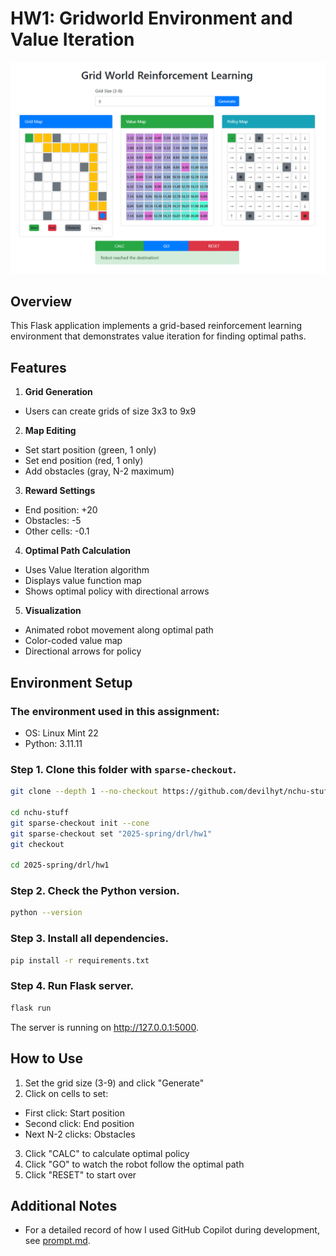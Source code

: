 # HW1: Gridworld Environment and Value Iteration

![app](image/app.png)

## Overview

This Flask application implements a grid-based reinforcement learning environment that demonstrates value iteration for finding optimal paths.

## Features

1. **Grid Generation**
  - Users can create grids of size 3x3 to 9x9

2. **Map Editing**
  - Set start position (green, 1 only)
  - Set end position (red, 1 only)
  - Add obstacles (gray, N-2 maximum)

3. **Reward Settings**
  - End position: +20
  - Obstacles: -5
  - Other cells: -0.1

4. **Optimal Path Calculation**
  - Uses Value Iteration algorithm
  - Displays value function map
  - Shows optimal policy with directional arrows

5. **Visualization**
  - Animated robot movement along optimal path
  - Color-coded value map
  - Directional arrows for policy

## Environment Setup

### The environment used in this assignment:
  - OS: Linux Mint 22
  - Python: 3.11.11

### Step 1. Clone this folder with `sparse-checkout`.
  ```bash
  git clone --depth 1 --no-checkout https://github.com/devilhyt/nchu-stuff.git

  cd nchu-stuff
  git sparse-checkout init --cone
  git sparse-checkout set "2025-spring/drl/hw1"
  git checkout

  cd 2025-spring/drl/hw1
  ```

### Step 2. Check the Python version.
  ```bash
  python --version
  ```
### Step 3. Install all dependencies.
  ```bash
  pip install -r requirements.txt
  ```

### Step 4. Run Flask server.
  ```bash
  flask run 
  ```
  The server is running on http://127.0.0.1:5000.


## How to Use

1. Set the grid size (3-9) and click "Generate"
2. Click on cells to set:
  - First click: Start position
  - Second click: End position
  - Next N-2 clicks: Obstacles
3. Click "CALC" to calculate optimal policy
4. Click "GO" to watch the robot follow the optimal path
5. Click "RESET" to start over

## Additional Notes

- For a detailed record of how I used GitHub Copilot during development, see [prompt.md](prompt.md).